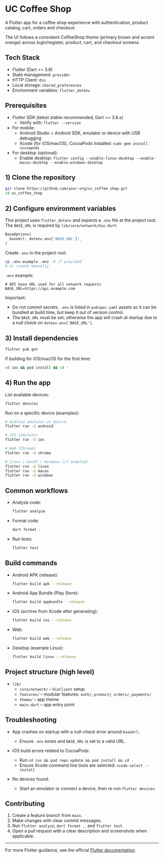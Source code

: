 # UC Coffee Shop

A Flutter app for a coffee shop experience with authentication, product catalog, cart, orders and checkout.

The UI follows a consistent CoffeeShop theme (primary brown and accent orange) across login/register, product, cart, and checkout screens.

## Tech Stack

- Flutter (Dart >= 3.8)
- State management: `provider`
- HTTP Client: `dio`
- Local storage: `shared_preferences`
- Environment variables: `flutter_dotenv`

## Prerequisites

- Flutter SDK (latest stable recommended, Dart >= 3.8.x)
  - Verify with: `flutter --version`
- For mobile:
  - Android Studio + Android SDK, emulator or device with USB debugging
  - Xcode (for iOS/macOS), CocoaPods installed: `sudo gem install cocoapods`
- For desktop (optional):
  - Enable desktop: `flutter config --enable-linux-desktop --enable-macos-desktop --enable-windows-desktop`

## 1) Clone the repository

```bash
git clone https://github.com/your-org/uc_coffee_shop.git
cd uc_coffee_shop
```

## 2) Configure environment variables

This project uses `flutter_dotenv` and expects a `.env` file at the project root. The `BASE_URL` is required by `lib/core/network/dio.dart`:

```dart
BaseOptions(
  baseUrl: dotenv.env['BASE_URL']!,
)
```

Create `.env` in the project root:

```bash
cp .env.example .env  # if provided
# or create manually
```

`.env` example:

```
# API base URL used for all network requests
BASE_URL=https://api.example.com
```

Important:
- Do not commit secrets. `.env` is listed in `pubspec.yaml` assets so it can be bundled at build time, but keep it out of version control.
- The `BASE_URL` must be set; otherwise the app will crash at startup due to a null check on `dotenv.env['BASE_URL']`.

## 3) Install dependencies

```bash
flutter pub get
```

If building for iOS/macOS for the first time:

```bash
cd ios && pod install && cd -
```

## 4) Run the app

List available devices:

```bash
flutter devices
```

Run on a specific device (examples):

```bash
# Android emulator or device
flutter run -d android

# iOS simulator
flutter run -d ios

# Web (Chrome)
flutter run -d chrome

# Linux / macOS / Windows (if enabled)
flutter run -d linux
flutter run -d macos
flutter run -d windows
```

## Common workflows

- Analyze code:
  ```bash
  flutter analyze
  ```

- Format code:
  ```bash
  dart format .
  ```

- Run tests:
  ```bash
  flutter test
  ```

## Build commands

- Android APK (release):
  ```bash
  flutter build apk --release
  ```

- Android App Bundle (Play Store):
  ```bash
  flutter build appbundle --release
  ```

- iOS (archive from Xcode after generating):
  ```bash
  flutter build ios --release
  ```

- Web:
  ```bash
  flutter build web --release
  ```

- Desktop (example Linux):
  ```bash
  flutter build linux --release
  ```

## Project structure (high level)

- `lib/`
  - `core/network/` – `DioClient` setup
  - `features/` – modular features: `auth/`, `product/`, `orders/`, `payments/`
  - `theme/` – app theme
  - `main.dart` – app entry point

## Troubleshooting

- App crashes on startup with a null-check error around `baseUrl`:
  - Ensure `.env` exists and `BASE_URL` is set to a valid URL.

- iOS build errors related to CocoaPods:
  - Run `cd ios && pod repo update && pod install && cd -`
  - Ensure Xcode command line tools are selected: `xcode-select --install`

- No devices found:
  - Start an emulator or connect a device, then re-run `flutter devices`.

## Contributing

1. Create a feature branch from `main`.
2. Make changes with clear commit messages.
3. Run `flutter analyze`, `dart format .`, and `flutter test`.
4. Open a pull request with a clear description and screenshots when applicable.

---

For more Flutter guidance, see the official [Flutter documentation](https://docs.flutter.dev/).
